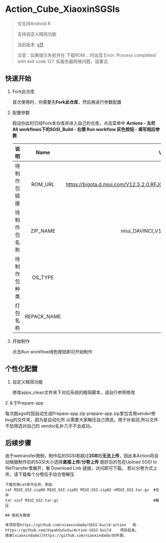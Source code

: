 # Action_Cube_XiaoxinSGSIs

> 仅支持Android R
>
> 支持自定义精简功能
>
> 当前版本: [v11](https://github.com/xiaoxindada/SGSI-build-tool/tree/11)
>
> 注意：如果提示失败并在 下载ROM... 时出现 Error: Process completed with exit code 127. 系服务器网络问题，请重试

## 快速开始

1. Fork此仓库
   
   首次使用时，你需要先**Fork此仓库**，然后再进行参数配置

2. 配置参数

   假设你此时已经Fork本仓库并进入自己的仓库，点击菜单中 **Actions - 左栏All workflows下的SGSI_Build - 右侧 Run workflow 灰色按钮 - 填写相应参数**

   |说明               |Name       |Value(按你自己的需求填写)                                                 |
   |:------:           |:------:   | :------------------------:                                               |
   |待制作包链接       |ROM_URL    |https://bigota.d.miui.com/V12.5.2.0.RFJCNXM/miui_DAVINCI_V12.5.2.0.RFJCNXM_8e20b56805_11.0.zip|
   |待制作包名称       |ZIP_NAME   |miui_DAVINCI_V12.5.2.0.RFJCNXM_8e20b56805_11.0.zip                                   |
   |待制作包种类       |OS_TYPE    |miui                                                                      |
   |打包名称           |REPACK_NAME|MIUI＿SGSI.zip                                                                  |

3. 开始制作
   
   点击Run workflow绿色按钮即可开始制作

## 个性化配置

1. 自定义精简功能
   
   修改apps_clean文件夹下对应系统的精简脚本，请自行参照修改

2.关于Prepare-app

   每次跑sgsi时回自动生成Prepare-app.zip
   prepare-app.zip里包含用vendor修bug的文件夹，因为是自动化所
   以需要大家解压自己筛选，用于补驱动,所以文件不加筛选对自己的
   vendor乱补几乎不会成功。

## 后续步骤

由于wetransfer限制，制作后的SGSI若超过**2GB**则**无法上传**，因此本Action将自动根据制作后的SGSI大小选择**直接上传**/**分卷上传**
跑好后的包在Upload SGSI to WeTransfer里展开，看 Download Link 链接，访问即可下载。
若以分卷方式上传，请下载每个分卷后手动合卷解压

```
下载完用cat命令合并，例如
cat MIUI_GSI.zip00 MIUI_GSI.zip01 MIUI_GSI.zip02 >MIUI_GSI.tar.gz  #合并
tar xzvf MIUI_GSI.tar.gz                                           #解压

## 版权与致谢

本项目受https://github.com/xiaoxindada/SGSI-build-action   和   https://github.com/XayahSuSuSu/Action-SGSI-build    项目启发。
感谢[xiaoxindada](https://github.com/xiaoxindada)的开源。
